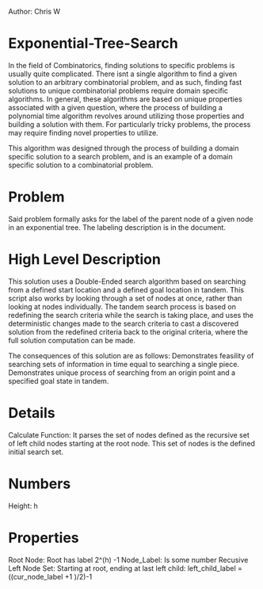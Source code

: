 Author: Chris W
# Exponential-Tree-Search

In the field of Combinatorics, finding solutions to specific problems is usually quite complicated. There isnt a single algorithm to find a given solution to an arbitrary combinatorial problem, and as such, finding fast solutions to unique combinatorial problems require domain specific algorithms. In general, these algorithms are based on unique properties associated with a given question, where the process of building a polynomial time algorithm revolves around utilizing those properties and building a solution with them. For particularly tricky problems, the process may require finding novel properties to utilize. 

This algorithm was designed through the process of building a domain specific solution to a search problem, and is an example of a domain specific solution to a combinatorial problem. 

# Problem
Said problem formally asks for the label of the parent node of a given node in an exponential tree. The labeling description is in the document. 

# High Level Description
This solution uses a Double-Ended search algorithm based on searching from a defined start location and a defined goal location in tandem. This script also works by looking through a set of nodes at once, rather than looking at nodes individually. The tandem search process is based on redefining the search criteria while the search is taking place, and uses the deterministic changes made to the search criteria to cast a discovered solution from the redefined criteria back to the original criteria, where the full solution computation can be made. 

The consequences of this solution are as follows: Demonstrates feasility of searching sets of information in time equal to searching a single piece. Demonstrates unique process of searching from an origin point and a specified goal state in tandem. 

# Details
Calculate Function:
  It parses the set of nodes defined as the recursive set of left child nodes starting at the root node. This set of nodes is the defined initial search set. 
  
# Numbers
  Height: h
# Properties
  Root Node: Root has label 2^(h) -1
  Node_Label: Is some number
  Recusive Left Node Set: 
    Starting at root, ending at last left child:
      left_child_label = ((cur_node_label +1 )/2)-1 
      
    

